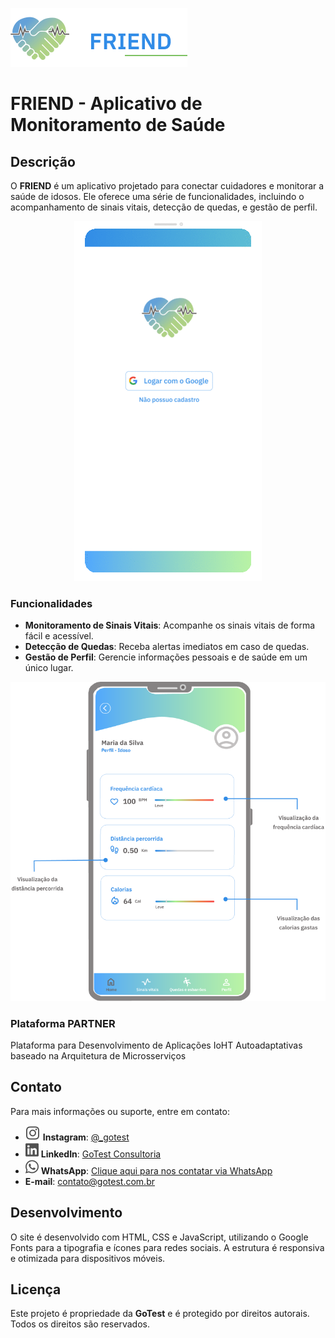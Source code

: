 ![FRIEND Logo](images/logo.png) 

# FRIEND - Aplicativo de Monitoramento de Saúde

## Descrição

O **FRIEND** é um aplicativo projetado para conectar cuidadores e monitorar a saúde de idosos. Ele oferece uma série de funcionalidades, incluindo o acompanhamento de sinais vitais, detecção de quedas, e gestão de perfil.

<p align="center">
  <img src="giffs/giff.gif" alt="Hero Image" width="300px">
</p>

### Funcionalidades
- **Monitoramento de Sinais Vitais**: Acompanhe os sinais vitais de forma fácil e acessível.
- **Detecção de Quedas**: Receba alertas imediatos em caso de quedas.
- **Gestão de Perfil**: Gerencie informações pessoais e de saúde em um único lugar.

![Funcionalidade](images/funcionalidade1.png)

### Plataforma PARTNER
Plataforma para Desenvolvimento de Aplicações IoHT Autoadaptativas baseado na Arquitetura de Microsserviços

## Contato

Para mais informações ou suporte, entre em contato:


- ![Instagram Icon](images/instagram.png) **Instagram**: [@_gotest](https://www.instagram.com/_gotest/)
- ![LinkedIn Icon](images/linkedin.png) **LinkedIn**: [GoTest Consultoria](https://www.linkedin.com/company/gotestconsultoria/)
- ![WhatsApp Icon](images/whatsapp.png) **WhatsApp**: [Clique aqui para nos contatar via WhatsApp](https://api.whatsapp.com/send?phone=5585997181893&text=Ol%C3%A1,%20eu%20vim%20pelo%20site%20do%20Friend!)
- **E-mail**: contato@gotest.com.br

## Desenvolvimento

O site é desenvolvido com HTML, CSS e JavaScript, utilizando o Google Fonts para a tipografia e ícones para redes sociais. A estrutura é responsiva e otimizada para dispositivos móveis.

## Licença

Este projeto é propriedade da **GoTest** e é protegido por direitos autorais. Todos os direitos são reservados.
